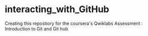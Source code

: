 # interacting_with_GitHub
Creating this repostiory for the coursera's Qwiklabs Assessment : Introduction to Git and Git hub
